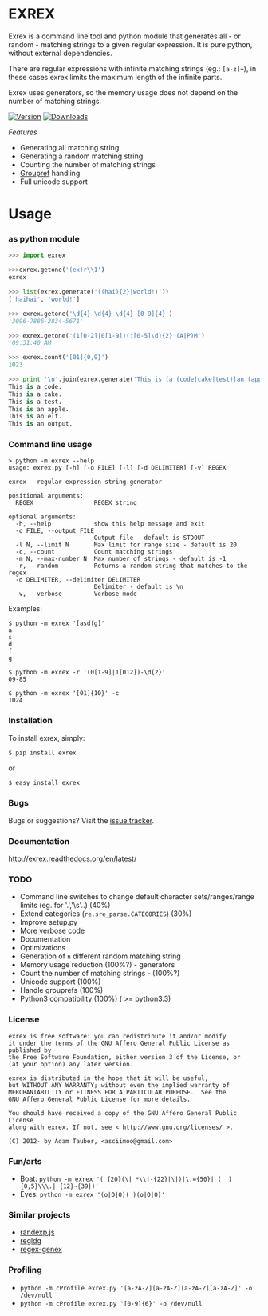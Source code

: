EXREX
=====

Exrex is a command line tool and python module that generates all - or random - matching strings to a given regular expression.
It is pure python, without external dependencies.

There are regular expressions with infinite matching strings (eg.: `[a-z]+`), in these cases exrex limits the maximum length of the infinite parts.

Exrex uses generators, so the memory usage does not depend on the number of matching strings.

[![Version](https://pypip.in/v/exrex/badge.png)](https://crate.io/packages/exrex/)   [![Downloads](https://pypip.in/d/exrex/badge.png)](https://crate.io/packages/exrex/)

*Features*

 * Generating all matching string
 * Generating a random matching string
 * Counting the number of matching strings
 * [Groupref](http://www.regular-expressions.info/brackets.html) handling
 * Full unicode support

Usage
=====

### as python module

```python
>>> import exrex

>>>exrex.getone('(ex)r\\1')
exrex

>>> list(exrex.generate('((hai){2}|world!)'))
['haihai', 'world!']

>>> exrex.getone('\d{4}-\d{4}-\d{4}-[0-9]{4}')
'3096-7886-2834-5671'

>>> exrex.getone('(1[0-2]|0[1-9])(:[0-5]\d){2} (A|P)M')
'09:31:40 AM'

>>> exrex.count('[01]{0,9}')
1023

>>> print '\n'.join(exrex.generate('This is (a (code|cake|test)|an (apple|elf|output))\.'))
This is a code.
This is a cake.
This is a test.
This is an apple.
This is an elf.
This is an output.
```

### Command line usage

```
> python -m exrex --help
usage: exrex.py [-h] [-o FILE] [-l] [-d DELIMITER] [-v] REGEX

exrex - regular expression string generator

positional arguments:
  REGEX                 REGEX string

optional arguments:
  -h, --help            show this help message and exit
  -o FILE, --output FILE
                        Output file - default is STDOUT
  -l N, --limit N       Max limit for range size - default is 20
  -c, --count           Count matching strings
  -m N, --max-number N  Max number of strings - default is -1
  -r, --random          Returns a random string that matches to the regex
  -d DELIMITER, --delimiter DELIMITER
                        Delimiter - default is \n
  -v, --verbose         Verbose mode
```

Examples:

```
$ python -m exrex '[asdfg]'
a
s
d
f
g

$ python -m exrex -r '(0[1-9]|1[012])-\d{2}'
09-85

$ python -m exrex '[01]{10}' -c
1024

```

### Installation


To install exrex, simply:

```bash
$ pip install exrex
```

or

```bash
$ easy_install exrex
```


### Bugs

Bugs or suggestions? Visit the [issue tracker](https://github.com/asciimoo/exrex/issues).


### Documentation

http://exrex.readthedocs.org/en/latest/

### TODO

 * Command line switches to change default character sets/ranges/range limits (eg. for '.','\s'..) (40%)
 * Extend categories (`re.sre_parse.CATEGORIES`) (30%)
 * Improve setup.py
 * More verbose code
 * Documentation
 * Optimizations
 * Generation of `n` different random matching string
 * Memory usage reduction (100%?) - generators
 * Count the number of matching strings - (100%?)
 * Unicode support (100%)
 * Handle grouprefs (100%)
 * Python3 compatibility (100%) ( >= python3.3)


### License

```
exrex is free software: you can redistribute it and/or modify
it under the terms of the GNU Affero General Public License as published by
the Free Software Foundation, either version 3 of the License, or
(at your option) any later version.

exrex is distributed in the hope that it will be useful,
but WITHOUT ANY WARRANTY; without even the implied warranty of
MERCHANTABILITY or FITNESS FOR A PARTICULAR PURPOSE.  See the
GNU Affero General Public License for more details.

You should have received a copy of the GNU Affero General Public License
along with exrex. If not, see < http://www.gnu.org/licenses/ >.

(C) 2012- by Adam Tauber, <asciimoo@gmail.com>
```

### Fun/arts

 * Boat: `python -m exrex '( {20}(\| *\\|-{22}|\|)|\.={50}| (  ){0,5}\\\.| {12}~{39})'`
 * Eyes: `python -m exrex '(o|O|0)(_)(o|O|0)'`

### Similar projects

 * [randexp.js](http://fent.github.com/randexp.js/)
 * [regldg](http://regldg.com/)
 * [regex-genex](https://github.com/audreyt/regex-genex)

### Profiling

 * `python -m cProfile exrex.py '[a-zA-Z][a-zA-Z][a-zA-Z][a-zA-Z]' -o /dev/null`
 * `python -m cProfile exrex.py '[0-9]{6}' -o /dev/null`


